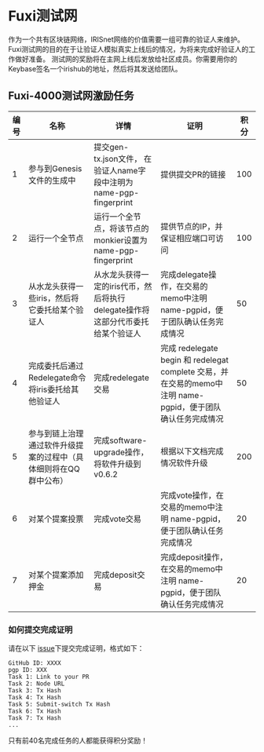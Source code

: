 # Fuxi测试网

作为一个共有区块链网络，IRISnet网络的价值需要一组可靠的验证人来维护。Fuxi测试网的目的在于让验证人模拟真实上线后的情况，为将来完成好验证人的工作做好准备。
测试网的奖励将在主网上线后发放给社区成员。你需要用你的Keybase签名一个irishub的地址，然后将其发送给团队。

## Fuxi-4000测试网激励任务


| **编号** | **名称**                                           | **详情**                                                     | **证明**                                                     | **积分** |
| -------- | -------------------------------------------------- | ------------------------------------------------------------ | ------------------------------------------------------------ | -------- |
| 1        | 参与到Genesis文件的生成中                          | 提交gen-tx.json文件， 在验证人name字段中注明为name-pgp-fingerprint | 提供提交PR的链接                                             | 100      |
| 2        | 运行一个全节点                                     | 运行一个全节点，将该节点的monkier设置为name-pgp-fingerprint  | 提供节点的IP，并保证相应端口可访问                           | 100      |
| 3        | 从水龙头获得一些iris，然后将它委托给某个验证人     | 从水龙头获得一定的iris代币，然后将执行delegate操作将这部分代币委托给某个验证人 | 完成delegate操作，在交易的memo中注明 name-pgpid，便于团队确认任务完成情况 | 50       |
| 4        | 完成委托后通过Redelegate命令将iris委托给其他验证人 | 完成redelegate 交易                                          | 完成 redelegate begin 和 redelegat complete 交易，并在交易的memo中注明 name-pgpid，便于团队确认任务完成情况 | 50       |
| 5        | 参与到链上治理通过软件升级提案的过程中（具体细则将在QQ群中公布）             | 完成software-upgrade操作，将软件升级到v0.6.2                 | 根据以下文档完成情况软件升级                                 | 200      |
| 6        | 对某个提案投票                                     | 完成vote交易                                                 | 完成vote操作，在交易的memo中注明 name-pgpid，便于团队确认任务完成情况 | 20       |
| 7        | 对某个提案添加押金                                 | 完成deposit交易                                              | 完成deposit操作，在交易的memo中注明 name-pgpid，便于团队确认任务完成情况 | 20       |


### 如何提交完成证明

请在以下 [issue](https://github.com/irisnet/testnets/issues/129)下提交完成证明，格式如下：

```
GitHub ID: XXXX
pgp ID: XXX
Task 1: Link to your PR
Task 2: Node URL
Task 3: Tx Hash
Task 4: Tx Hash
Task 5: Submit-switch Tx Hash
Task 6: Tx Hash
Task 7: Tx Hash
...

```
只有前40名完成任务的人都能获得积分奖励！
